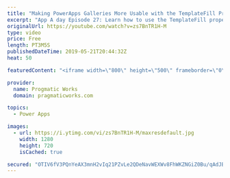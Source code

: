 ```yaml
---
title: "Making PowerApps Galleries More Usable with the TemplateFill Property"
excerpt: "App A day Episode 27: Learn how to use the TemplateFill property to make your PowerApps galleries more usable.  For more PowerApps training, visit http://www.pragmaticworkstraining.com  Or we're passionate about building apps for you: http://www.powerplatformpros.com"
originalUrl: https://youtube.com/watch?v=zs7BnTR1H-M
type: video
price: Free
length: PT3M5S
publishedDateTime: 2019-05-21T20:44:32Z
heat: 50

featuredContent: "<iframe width=\"800\" height=\"500\" frameborder=\"0\" src=\"https://www.youtube.com/embed/zs7BnTR1H-M\" allow=\"accelerometer; autoplay; encrypted-media; gyroscope; picture-in-picture\" allowfullscreen></iframe>"

provider:
  name: Progmatic Works
  domain: pragmaticworks.com

topics:
  - Power Apps

images:
  - url: https://i.ytimg.com/vi/zs7BnTR1H-M/maxresdefault.jpg
    width: 1280
    height: 720
    isCached: true

secured: "OTIV6fV3PQnYeAX3mnH2vIq21PZvLe2QDeNavWEXWv8FhWKZNGiZ0Bu/qAdJBPVDbdS5D2nCCwhAPG4GL174kvf2YUYXYkZUq/hETnL35LYBgVWYAhdIaK2WngOK0f9IMnkPCpTFdWLO8cNJoI6aBHbmcuU9cYAPx6zvCCrdyDw+PwIiVdx5rjkAzErgaunhRC3ywmrSO9VpOjriPvfvb/ce5+ZGb36XN/3KMMUEEh36KzmXDGNXfmpTOolagrWhY0xEPZTvn7eDoC/qDXjTmcu6T+1WFQdbp6KaFxa3O8wP7D2M7bk/g8Awz3O27D62M4pPPg2WBOzbHJGzP/RFQ8dcP0JEYuHq9meLuD59WqeP0u09nZhMzb8lpn+WIFDy24laiRsHU8EDTdcORuIK0/7BQyn4lo82YUaj/G0XgR8=;ksmcPnbN6YpeTyWlVhphCA=="
---
```


